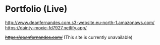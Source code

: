 # Portfolio (Live)
http://www.deanfernandes.com.s3-website.eu-north-1.amazonaws.com/
https://dainty-moxie-fd7927.netlify.app/

~~https://deanfernandes.com/~~ (This site is currently unavailable)

